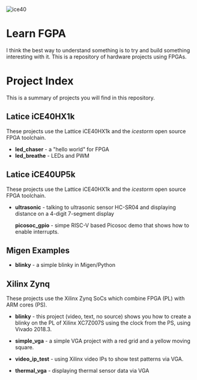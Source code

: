 ![ice40](iceblink40.jpg)

# Learn FGPA

I think the best way to understand something is to try and build something interesting with it. This is a repository of hardware projects using FPGAs.

# Project Index

This is a summary of projects you will find in this repository.

## Latice iCE40HX1k

These projects use the Lattice iCE40HX1k and the *icestorm* open source FPGA toolchain.

- **led_chaser** - a "hello world" for FPGA
- **led_breathe** - LEDs and PWM 

## Latice iCE40UP5k

These projects use the Lattice iCE40HX1k and the *icestorm* open source FPGA toolchain.

- **ultrasonic** - talking to ultrasonic sensor HC-SR04 and displaying distance on a 4-digit 7-segment display

  **picosoc_gpio** - simpe RISC-V based Picosoc demo that shows how to enable interrupts.

## Migen Examples

- **blinky** - a simple blinky in Migen/Python

## Xilinx Zynq

These projects use the Xilinx Zynq SoCs which combine FPGA (PL) with ARM cores (PS).

- **blinky** - this project (video, text, no source) shows you how to create a blinky on the PL of Xilinx XC7Z007S using the clock from the PS, using Vivado 2018.3.

- **simple_vga** - a simple VGA project with a red grid and a yellow moving square.

- **video_ip_test** - using Xilinx video IPs to show test patterns via VGA.

- **thermal_vga** - displaying thermal sensor data via VGA